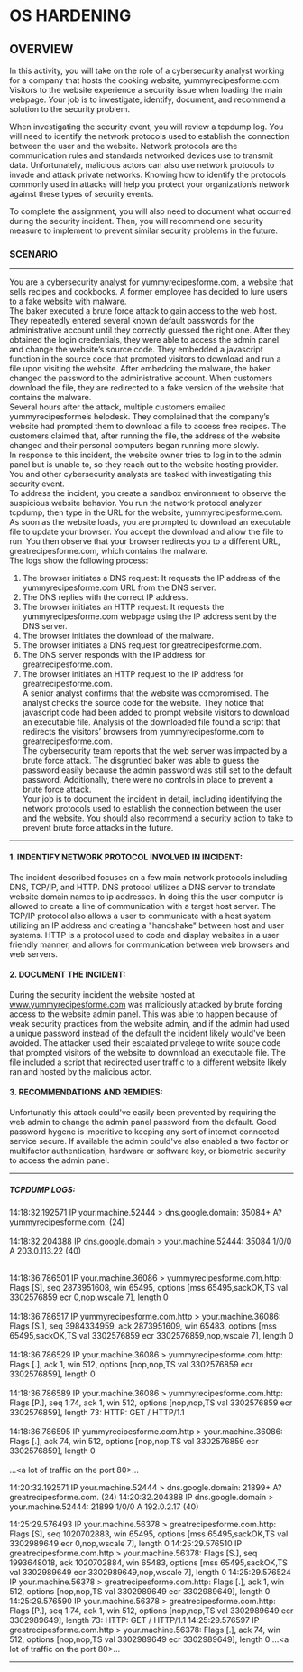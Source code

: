 
# OS HARDENING

## OVERVIEW

In this activity, you will take on the role of a cybersecurity analyst working for a company that hosts the cooking website, yummyrecipesforme.com. Visitors to the website experience a security issue when loading the main webpage. Your job is to investigate, identify, document, and recommend a solution to the security problem.<br>

When investigating the security event, you will review a tcpdump log. You will need to identify the network protocols used to establish the connection between the user and the website. Network protocols are the communication rules and standards networked devices use to transmit data. Unfortunately, malicious actors can also use network protocols to invade and attack private networks. Knowing how to identify the protocols commonly used in attacks will help you protect your organization’s network against these types of security events.<br>

To complete the assignment, you will also need to document what occurred during the security incident. Then, you will recommend one security measure to implement to prevent similar security problems in the future.<br>

### SCENARIO

---

You are a cybersecurity analyst for yummyrecipesforme.com, a website that sells recipes and cookbooks. A former employee has decided to lure users to a fake website with malware.<br>
The baker executed a brute force attack to gain access to the web host. They repeatedly entered several known default passwords for the administrative account until they correctly guessed the right one. After they obtained the login credentials, they were able to access the admin panel and change the website’s source code. They embedded a javascript function in the source code that prompted visitors to download and run a file upon visiting the website. After embedding the malware, the baker changed the password to the administrative account. When customers download the file, they are redirected to a fake version of the website that contains the malware.<br>
Several hours after the attack, multiple customers emailed yummyrecipesforme’s helpdesk. They complained that the company’s website had prompted them to download a file to access free recipes. The customers claimed that, after running the file, the address of the website changed and their personal computers began running more slowly.<br>
In response to this incident, the website owner tries to log in to the admin panel but is unable to, so they reach out to the website hosting provider. You and other cybersecurity analysts are tasked with investigating this security event.<br>
To address the incident, you create a sandbox environment to observe the suspicious website behavior. You run the network protocol analyzer tcpdump, then type in the URL for the website, yummyrecipesforme.com. As soon as the website loads, you are prompted to download an executable file to update your browser. You accept the download and allow the file to run. You then observe that your browser redirects you to a different URL, greatrecipesforme.com, which contains the malware.<br>
The logs show the following process:
1. The browser initiates a DNS request: It requests the IP address of the yummyrecipesforme.com URL from the DNS server.
2. The DNS replies with the correct IP address.
3. The browser initiates an HTTP request: It requests the yummyrecipesforme.com webpage using the IP address sent by the DNS server.
4. The browser initiates the download of the malware.
5. The browser initiates a DNS request for greatrecipesforme.com.
6. The DNS server responds with the IP address for greatrecipesforme.com.
7. The browser initiates an HTTP request to the IP address for greatrecipesforme.com.<br>
A senior analyst confirms that the website was compromised. The analyst checks the source code for the website. They notice that javascript code had been added to prompt website visitors to download an executable file. Analysis of the downloaded file found a script that redirects the visitors’ browsers from yummyrecipesforme.com to greatrecipesforme.com.<br>
The cybersecurity team reports that the web server was impacted by a brute force attack. The disgruntled baker was able to guess the password easily because the admin password was still set to the default password. Additionally, there were no controls in place to prevent a brute force attack.<br>
Your job is to document the incident in detail, including identifying the network protocols used to establish the connection between the user and the website.  You should also recommend a security action to take to prevent brute force attacks in the future.<br>

---

#### 1. INDENTIFY NETWORK PROTOCOL INVOLVED IN INCIDENT:

The incident described focuses on a few main network protocols including DNS, TCP/IP, and HTTP. DNS protocol utilizes a DNS server to translate website domain names to ip addresses. In doing this the user computer is allowed to create a line of communication with a target host server. The TCP/IP protocol also allows a user to communicate with a host system utilizing an IP address and creating a "handshake" between host and user systems. HTTP is a protocol used to code and display websites in a user friendly manner, and allows for communication between web browsers and web servers.<br>

#### 2. DOCUMENT THE INCIDENT:

During the security incident the website hosted at www.yummyrecipesforme.com was maliciously attacked by brute forcing access to the website admin panel. This was able to happen because of weak security practices from the website admin, and if the admin had used a unique password instead of the default the incident likely would've been avoided. The attacker used their escalated privalege to write souce code that prompted visitors of the website to downnload an executable file. The file included a script that redirected user traffic to a different website likely ran and hosted by the malicious actor.<br>

#### 3. RECOMMENDATIONS AND REMIDIES:

Unfortunatly this attack could've easily been prevented by requiring the web admin to change the admin panel password from the default. Good password hygene is imperitive to keeping any sort of internet connected service secure. If available the admin could've also enabled a two factor or multifactor authentication, hardware or software key, or biometric security to access the admin panel.<br>

---

##### TCPDUMP LOGS:

14:18:32.192571 IP your.machine.52444 > dns.google.domain: 35084+ A? yummyrecipesforme.com. (24)
<br><br>
14:18:32.204388 IP dns.google.domain > your.machine.52444: 35084 1/0/0 A 203.0.113.22 (40)
<br><br>

14:18:36.786501 IP your.machine.36086 > yummyrecipesforme.com.http: Flags [S], seq 2873951608, win 65495, options [mss 65495,sackOK,TS val 3302576859 ecr 0,nop,wscale 7], length 0<br><br>
14:18:36.786517 IP yummyrecipesforme.com.http > your.machine.36086: Flags [S.], seq 3984334959, ack 2873951609, win 65483, options [mss 65495,sackOK,TS val 3302576859 ecr 3302576859,nop,wscale 7], length 0<br><br>
14:18:36.786529 IP your.machine.36086 > yummyrecipesforme.com.http: Flags [.], ack 1, win 512, options [nop,nop,TS val 3302576859 ecr 3302576859], length 0<br><br>
14:18:36.786589 IP your.machine.36086 > yummyrecipesforme.com.http: Flags [P.], seq 1:74, ack 1, win 512, options [nop,nop,TS val 3302576859 ecr 3302576859], length 73: HTTP: GET / HTTP/1.1<br><br>
14:18:36.786595 IP yummyrecipesforme.com.http > your.machine.36086: Flags [.], ack 74, win 512, options [nop,nop,TS val 3302576859 ecr 3302576859], length 0<br><br>
…<a lot of traffic on the port 80>... 


14:20:32.192571 IP your.machine.52444 > dns.google.domain: 21899+ A? greatrecipesforme.com. (24)
14:20:32.204388 IP dns.google.domain > your.machine.52444: 21899 1/0/0 A 192.0.2.17 (40)

14:25:29.576493 IP your.machine.56378 > greatrecipesforme.com.http: Flags [S], seq 1020702883, win 65495, options [mss 65495,sackOK,TS val 3302989649 ecr 0,nop,wscale 7], length 0
14:25:29.576510 IP greatrecipesforme.com.http > your.machine.56378: Flags [S.], seq 1993648018, ack 1020702884, win 65483, options [mss 65495,sackOK,TS val 3302989649 ecr 3302989649,nop,wscale 7], length 0
14:25:29.576524 IP your.machine.56378 > greatrecipesforme.com.http: Flags [.], ack 1, win 512, options [nop,nop,TS val 3302989649 ecr 3302989649], length 0
14:25:29.576590 IP your.machine.56378 > greatrecipesforme.com.http: Flags [P.], seq 1:74, ack 1, win 512, options [nop,nop,TS val 3302989649 ecr 3302989649], length 73: HTTP: GET / HTTP/1.1
14:25:29.576597 IP greatrecipesforme.com.http > your.machine.56378: Flags [.], ack 74, win 512, options [nop,nop,TS val 3302989649 ecr 3302989649], length 0
…<a lot of traffic on the port 80>... 

---

